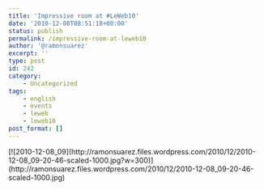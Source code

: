 ```yaml
---
title: 'Impressive room at #LeWeb10'
date: '2010-12-08T08:51:18+00:00'
status: publish
permalink: /impressive-room-at-leweb10
author: '@ramonsuarez'
excerpt: ''
type: post
id: 242
category:
    - Uncategorized
tags:
    - english
    - events
    - leweb
    - leweb10
post_format: []
---
```

<div class="p_embed p_image_embed">[![2010-12-08_09](http://ramonsuarez.files.wordpress.com/2010/12/2010-12-08_09-20-46-scaled-1000.jpg?w=300)](http://ramonsuarez.files.wordpress.com/2010/12/2010-12-08_09-20-46-scaled-1000.jpg)</div>